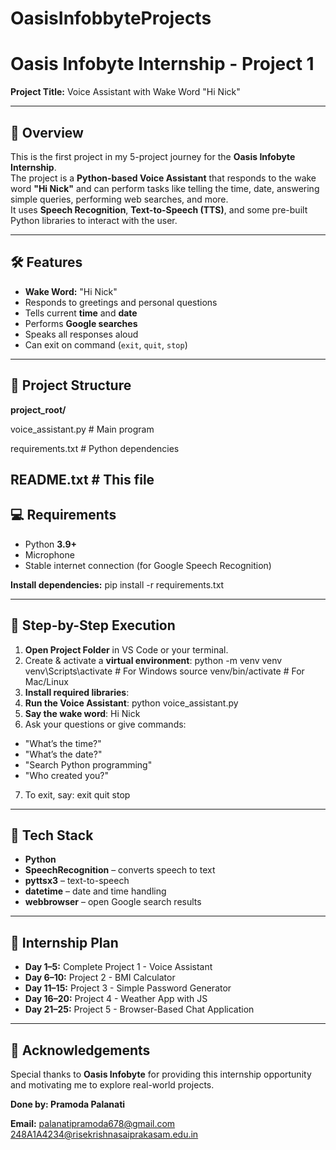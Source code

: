 # OasisInfobbyteProjects

# Oasis Infobyte Internship - Project 1  
**Project Title:** Voice Assistant with Wake Word "Hi Nick"

---

## 📌 Overview
This is the first project in my 5-project journey for the **Oasis Infobyte Internship**.  
The project is a **Python-based Voice Assistant** that responds to the wake word **"Hi Nick"** and can perform tasks like telling the time, date, answering simple queries, performing web searches, and more.  
It uses **Speech Recognition**, **Text-to-Speech (TTS)**, and some pre-built Python libraries to interact with the user.

---

## 🛠 Features
- **Wake Word:** "Hi Nick"
- Responds to greetings and personal questions
- Tells current **time** and **date**
- Performs **Google searches**
- Speaks all responses aloud
- Can exit on command (`exit`, `quit`, `stop`)

---

## 📂 Project Structure
**project_root/**


voice_assistant.py # Main program


requirements.txt # Python dependencies


README.txt # This file
---

## 💻 Requirements
- Python **3.9+**
- Microphone
- Stable internet connection (for Google Speech Recognition)

**Install dependencies:**
pip install -r requirements.txt

---

## 📜 Step-by-Step Execution
1. **Open Project Folder** in VS Code or your terminal.
2. Create & activate a **virtual environment**:
python -m venv venv
venv\Scripts\activate # For Windows
source venv/bin/activate # For Mac/Linux
3. **Install required libraries**:
4. **Run the Voice Assistant**:
python voice_assistant.py
5. **Say the wake word**:
Hi Nick
6. Ask your questions or give commands:
- "What’s the time?"
- "What’s the date?"
- "Search Python programming"
- "Who created you?"
7. To exit, say:
exit
quit
stop

---

## 🧠 Tech Stack
- **Python**
- **SpeechRecognition** – converts speech to text
- **pyttsx3** – text-to-speech
- **datetime** – date and time handling
- **webbrowser** – open Google search results

---

## 📅 Internship Plan
- **Day 1–5:** Complete Project 1 - Voice Assistant
- **Day 6–10:** Project 2 - BMI Calculator
- **Day 11–15:** Project 3 - Simple Password Generator
- **Day 16–20:** Project 4 - Weather App with JS
- **Day 21–25:** Project 5 - Browser-Based Chat Application

---

## 🙌 Acknowledgements
Special thanks to **Oasis Infobyte** for providing this internship opportunity and motivating me to explore real-world projects.


**Done by: Pramoda Palanati** 


**Email:** palanatipramoda678@gmail.com  
           248A1A4234@risekrishnasaiprakasam.edu.in


